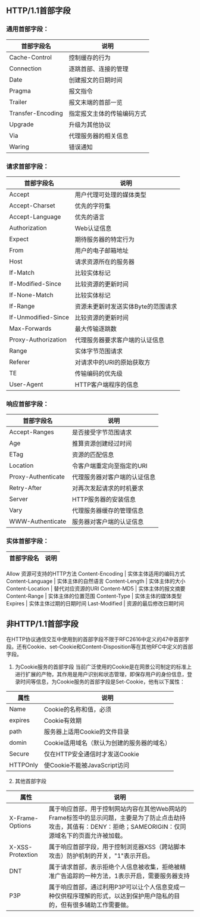 ## HTTP/1.1首部字段
### 通用首部字段：
|首部字段名     |说明            |
|--------------|----------------|
|Cache-Control	|控制缓存的行为   |
|Connection   	|逐跳首部、连接的管理 |
|Date	         |创建报文的日期时间   |
|Pragma       	|报文指令            |
|Trailer      	|报文末端的首部一览   |
|Transfer-Encoding	|指定报文主体的传输编码方式|
|Upgrade	      |升级为其他协议       |
|Via	          |代理服务器的相关信息 |
|Waring       	|错误通知            |


### 请求首部字段：

|首部字段名     |说明            |
|--------------|----------------|
Accept	        | 用户代理可处理的媒体类型
Accept-Charset	| 优先的字符集
Accept-Language|	优先的语言
Authorization	 | Web认证信息
Expect	        | 期待服务器的特定行为
From	          | 用户的电子邮箱地址
Host	          | 请求资源所在的服务器
If-Match	      | 比较实体标记
If-Modified-Since | 比较资源的更新时间
If-None-Match	 | 比较实体标记
If-Range	      | 资源未更新时发送实体Byte的范围请求
If-Unmodified-Since	| 比较资源的更新时间
Max-Forwards	  | 最大传输逐跳数
Proxy-Authorization	| 代理服务器要求客户端的认证信息
Range	         | 实体字节范围请求
Referer	       | 对请求中的URI的原始获取方
TE	            | 传输编码的优先级
User-Agent	    | HTTP客户端程序的信息


### 响应首部字段：

|首部字段名 |	说明|
|--------------|----------------|
Accept-Ranges	| 是否接受字节范围请求
Age |	推算资源创建经过时间
ETag |	资源的匹配信息
Location |	令客户端重定向至指定的URI
Proxy-Authenticate |	代理服务器对客户端的认证信息
Retry-After |	对再次发起请求的时机要求
Server |	HTTP服务器的安装信息
Vary |	代理服务器缓存的管理信息
WWW-Authenticate |	服务器对客户端的认证信息

### 实体首部字段：

|首部字段名 |	说明|
|--------------|----------------|
Allow	资源可支持的HTTP方法
Content-Encoding |	实体主体适用的编码方式
Content-Language | 实体主体的自然语言
Content-Length |	实体主体的大小
Content-Location |	替代对应资源的URI
Content-MD5 |	实体主体的报文摘要
Content-Range |	实体主体的位置范围
Content-Type |	实体主体的媒体类型
Expires |	实体主体过期的日期时间
Last-Modified |	资源的最后修改日期时间

## 非HTTP/1.1首部字段
在HTTP协议通信交互中使用到的首部字段不限于RFC2616中定义的47中首部字段。还有Cookie、set-Cookie和Content-Disposition等在其他RFC中定义的首部字段。

1) 为Cookie服务的首部字段
当前广泛使用的Cookie是在网景公司制定的标准上进行扩展的产物，其作用是用户识别和状态管理，即保存用户的身份信息，登录时间等信息，为Cookie服务的首部字段是Set-Cookie，他有以下属性：

  | 属性 |	说明|
  |--------------|----------------|
  | Name | Cookie的名称和值，必须 |
  expires | Cookie有效期
  path | 服务器上适用Cookie的文件目录
  domin | Cookie适用域名（默认为创建的服务器的域名）
  Secure | 仅在HTTP安全通信时才发送Cookie
  HTTPOnly | 使Cookie不能被JavaScript访问

2) 其他首部字段

| 属性 |	说明|
|--------------|----------------|
X-Frame-Options | 属于响应首部，用于控制网站内容在其他Web网站的Frame标签中的显示问题，主要是为了防止点击劫持攻击，其值有：DENY：拒绝；SAMEORIGIN：仅同源域名下的页面允许被加载。
X-XSS-Protextion | 属于响应首部字段，用于控制浏览器XSS（跨站脚本攻击）防护机制的开关，"1"表示开启。
DNT | 属于请求首部，表示拒绝个人信息被收集，拒绝被精准广告追踪的一种方法，1表示开启，需要服务器支持
P3P | 属于响应首部，通过利用P3P可以让个人信息变成一种仅供程序理解的形式，以达到保护用户隐私的目的，但有很多辅助工作需要做。